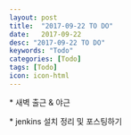 ```yaml
---
layout: post
title:  "2017-09-22 TO DO"
date:   2017-09-22
desc: "2017-09-22 TO DO"
keywords: "Todo"
categories: [Todo]
tags: [Todo]
icon: icon-html
---
```


\* 새벽 출근 & 야근

\* jenkins 설치 정리 및 포스팅하기 

